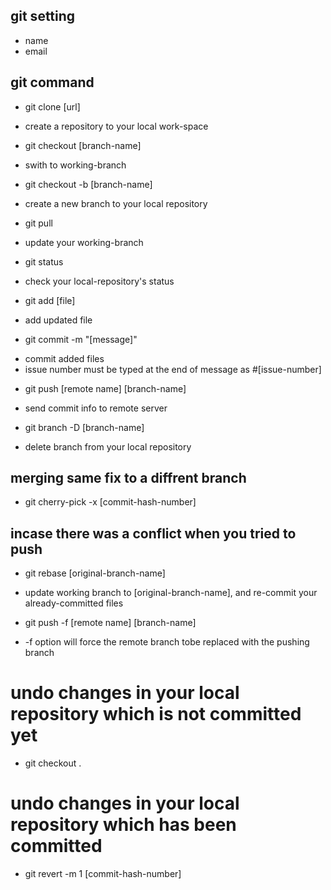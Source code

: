 ## git setting
 * name
 * email

## git command
 * git clone [url]
  - create a repository to your local work-space
 * git checkout [branch-name]
  - swith to working-branch
 * git checkout -b [branch-name]
  - create a new branch to your local repository
 * git pull
  - update your working-branch
 * git status
  - check your local-repository's status
 * git add [file]
  - add updated file
 * git commit -m "[message]"
  - commit added files
  - issue number must be typed at the end of message as #[issue-number]
 * git push [remote name] [branch-name]
  - send commit info to remote server
 * git branch -D [branch-name]
  - delete branch from your local repository

## merging same fix to a diffrent branch
 * git cherry-pick -x [commit-hash-number]

## incase there was a conflict when you tried to push
 * git rebase [original-branch-name]
  - update working branch to [original-branch-name], and re-commit your already-committed files
 * git push -f [remote name] [branch-name]
  - -f option will force the remote branch tobe replaced with the pushing branch

# undo changes in your local repository which is not committed yet
 * git checkout .

# undo changes in your local repository which has been committed
 * git revert -m 1 [commit-hash-number]

